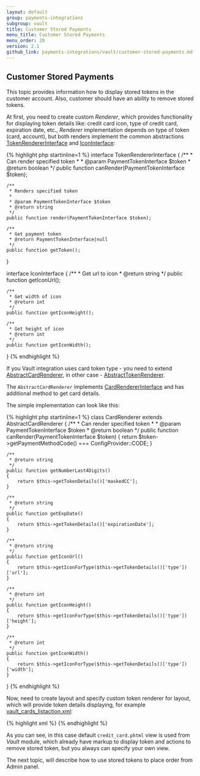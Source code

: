 ```yaml
---
layout: default
group: payments-integrations
subgroup: vault
title: Customer Stored Payments
menu_title: Customer Stored Payments
menu_order: 20
version: 2.1
github_link: payments-integrations/vault/customer-stored-payments.md
---
```


<h2 id="vault_customer_stored_payments">Customer Stored Payments</h2>

This topic provides information how to display stored tokens in the customer account. Also, customer should have
an ability to remove stored tokens.

At first, you need to create custom _Renderer_, which provides functionality for displaying token details like: credit card icon,
type of credit card, expiration date, etc., _Renderer_ implementation depends on type of token (card, account), but both renders
implement the common abstractions [TokenRendererInterface]({{site.mage2100url}}app/code/Magento/Vault/Block/TokenRendererInterface.php)
and [IconInterface]({{site.mage2100url}}app/code/Magento/Vault/BLock/Customer/IconInterface.php):

{% highlight php startinline=1 %}
interface TokenRendererInterface
{
    /**
     * Can render specified token
     *
     * @param PaymentTokenInterface $token
     * @return boolean
     */
    public function canRender(PaymentTokenInterface $token);

    /**
     * Renders specified token
     *
     * @param PaymentTokenInterface $token
     * @return string
     */
    public function render(PaymentTokenInterface $token);

    /**
     * Get payment token
     * @return PaymentTokenInterface|null
     */
    public function getToken();
}

interface IconInterface
{
    /**
     * Get url to icon
     * @return string
     */
    public function getIconUrl();

    /**
     * Get width of icon
     * @return int
     */
    public function getIconHeight();

    /**
     * Get height of icon
     * @return int
     */
    public function getIconWidth();
}
{% endhighlight %}

If you Vault integration uses card token type - you need to extend [AbstractCardRenderer]({{site.mage2100url}}app/code/Magento/Vault/Block/AbstractCardRenderer.php),
in other case - [AbstractTokenRenderer]({{site.mage2100url}}app/code/Magento/Vault/Block/AbstractTokenRenderer.php).

The `AbstractCardRenderer` implements [CardRendererInterface]({{site.mage2100url}}app/code/Magento/Vault/Block/CardRendererInterface.php) and
has additional method to get card details.

The simple implementation can look like this:

{% highlight php startinline=1 %}
class CardRenderer extends AbstractCardRenderer
{
    /**
     * Can render specified token
     *
     * @param PaymentTokenInterface $token
     * @return boolean
     */
    public function canRender(PaymentTokenInterface $token)
    {
        return $token->getPaymentMethodCode() === ConfigProvider::CODE;
    }

    /**
     * @return string
     */
    public function getNumberLast4Digits()
    {
        return $this->getTokenDetails()['maskedCC'];
    }

    /**
     * @return string
     */
    public function getExpDate()
    {
        return $this->getTokenDetails()['expirationDate'];
    }

    /**
     * @return string
     */
    public function getIconUrl()
    {
        return $this->getIconForType($this->getTokenDetails()['type'])['url'];
    }

    /**
     * @return int
     */
    public function getIconHeight()
    {
        return $this->getIconForType($this->getTokenDetails()['type'])['height'];
    }

    /**
     * @return int
     */
    public function getIconWidth()
    {
        return $this->getIconForType($this->getTokenDetails()['type'])['width'];
    }
}
{% endhighlight %}

Now, need to create layout and specify custom token renderer for layout, which will provide token details displaying,
for example [vault_cards_listaction.xml]({{site.mage2100url}}app/code/Magento/Braintree/view/frontend/layout/vault_cards_listaction.xml):

{% highlight xml %}
<page xmlns:xsi="http://www.w3.org/2001/XMLSchema-instance" xsi:noNamespaceSchemaLocation="urn:magento:framework:View/Layout/etc/page_configuration.xsd">
    <body>
        <referenceContainer name="content">
            <referenceBlock name="vault.cards.list">
                <block class="Magento\Braintree\Block\Customer\CardRenderer" name="braintree.card.renderer" template="Magento_Vault::customer_account/credit_card.phtml"/>
            </referenceBlock>
        </referenceContainer>
    </body>
</page>
{% endhighlight %}

As you can see, in this case default `credit_card.phtml` view is used from _Vault_ module, which already have markup to display token and
actions to remove stored token, but you always can specify your own view.

The next topic, will describe how to use stored tokens to place order from Admin panel.